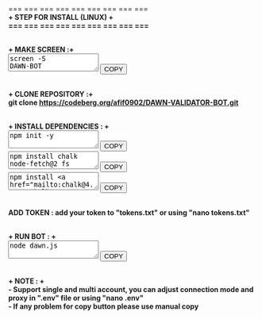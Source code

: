 <br>=== === === === === === === === ===
<br><b>+ STEP FOR INSTALL (LINUX) +<b>
<br>=== === === === === === === === ===

<br><b>+ MAKE SCREEN :+<b>
<br><textarea id="text-copy" class="form-copy">screen -S DAWN-BOT</textarea>
<button class="btn btn-copy btn-circle">
    COPY
</button>

<br><b>+ CLONE REPOSITORY :+<b>
<br>git clone https://codeberg.org/afif0902/DAWN-VALIDATOR-BOT.git

<br><b>+ INSTALL DEPENDENCIES : +<b>
<br><textarea id="text-copy" class="form-copy">npm init -y</textarea>
<button class="btn btn-copy btn-circle">
    COPY
</button>
<br><textarea id="text-copy" class="form-copy">npm install chalk node-fetch@2 fs</textarea>
<button class="btn btn-copy btn-circle">
    COPY
</button>
<br><textarea id="text-copy" class="form-copy">npm install chalk@4.1.2</textarea>
<button class="btn btn-copy btn-circle">
    COPY
</button>

<br>ADD TOKEN : add your token to "tokens.txt" or using "nano tokens.txt"

<br><b>+ RUN BOT : +<b>
<br><textarea id="text-copy" class="form-copy">node dawn.js</textarea>
<button class="btn btn-copy btn-circle">
    COPY
</button>

<br><b>+ NOTE : +<b>
<br>- Support single and multi account, you can adjust connection mode and proxy in ".env" file or using "nano .env"
<br>- If any problem for copy button please use manual copy